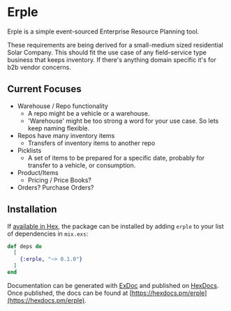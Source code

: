 # Erple

Erple is a simple event-sourced Enterprise Resource Planning tool.

These requirements are being derived for a small-medium sized residential Solar Company.
This should fit the use case of any field-service type business that keeps inventory.
If there's anything domain specific it's for b2b vendor concerns.

## Current Focuses

* Warehouse / Repo functionality
  - A repo might be a vehicle or a warehouse.
  - 'Warehouse' might be too strong a word for your use case. So lets keep naming flexible.
* Repos have many inventory items
  - Transfers of inventory items to another repo
* Picklists
  - A set of items to be prepared for a specific date, probably for transfer to a vehicle, or consumption.
* Product/Items
  - Pricing / Price Books?
* Orders? Purchase Orders?

## Installation

If [available in Hex](https://hex.pm/docs/publish), the package can be installed
by adding `erple` to your list of dependencies in `mix.exs`:

```elixir
def deps do
  [
    {:erple, "~> 0.1.0"}
  ]
end
```

Documentation can be generated with [ExDoc](https://github.com/elixir-lang/ex_doc)
and published on [HexDocs](https://hexdocs.pm). Once published, the docs can
be found at [https://hexdocs.pm/erple](https://hexdocs.pm/erple).


